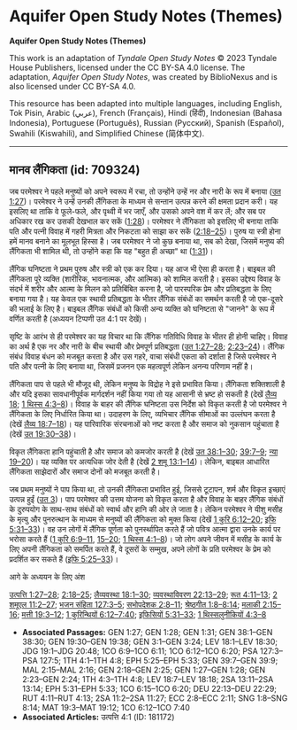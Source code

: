 # Aquifer Open Study Notes (Themes)

**Aquifer Open Study Notes (Themes)**

This work is an adaptation of *Tyndale Open Study Notes* © 2023 Tyndale House Publishers, licensed under the CC BY\-SA 4\.0 license. The adaptation, *Aquifer Open Study Notes*, was created by BiblioNexus and is also licensed under CC BY\-SA 4\.0\.

This resource has been adapted into multiple languages, including English, Tok Pisin, Arabic (عربي), French (Français), Hindi (हिंदी), Indonesian (Bahasa Indonesia), Portuguese (Português), Russian (Русский), Spanish (Español), Swahili (Kiswahili), and Simplified Chinese (简体中文).



--------------------------------

## मानव लैंगिकता (id: 709324)

जब परमेश्वर ने पहले मनुष्यों को अपने स्वरूप में रचा, तो उन्होंने उन्हें नर और नारी के रूप में बनाया ([उत 1:27](https://ref.ly/Gen1:27))। परमेश्वर ने उन्हें उनकी लैंगिकता के माध्यम से सन्तान उत्पन्न करने की क्षमता प्रदान करी। यह इसलिए था ताकि वे फूले\-फले, और पृथ्वी में भर जाएँ, और उसको अपने वश में कर लें; और सब पर अधिकार रख कर उसकी देखभाल कर सकें ([1:28](https://ref.ly/Gen1:28))। परमेश्वर ने लैंगिकता को इसलिए भी बनाया ताकि पति और पत्नी विवाह में गहरी मित्रता और निकटता को साझा कर सकें ([2:18–25](https://ref.ly/Gen2:18-Gen2:25))। पुरुष या स्त्री होना हमें मानव बनाने का मूलभूत हिस्सा है। जब परमेश्वर ने जो कुछ बनाया था, सब को देखा, जिसमें मनुष्य की लैंगिकता भी शामिल थी, तो उन्होंने कहा कि यह "बहुत ही अच्छा" था ([1:31](https://ref.ly/Gen1:31))।

लैंगिक घनिष्टता ने प्रथम पुरुष और स्त्री को एक कर दिया। यह आज भी ऐसा ही करता है। बाइबल की लैंगिकता पूरे व्यक्ति (शारीरिक, भावनात्मक, और आत्मिक) को शामिल करती है। इसका उद्देश्य विवाह के संदर्भ में शरीर और आत्मा के मिलन को प्रतिबिंबित करना है, जो पारस्परिक प्रेम और प्रतिबद्धता के लिए बनाया गया है। यह केवल एक स्थायी प्रतिबद्धता के भीतर लैंगिक संबंधों का समर्थन करती है जो एक\-दूसरे की भलाई के लिए है। बाइबल लैंगिक संबंधों को किसी अन्य व्यक्ति को घनिष्टता से "जानने" के रूप में वर्णित करती है (अध्ययन टिप्पणी उत 4:1 पर देखें)।

सृष्टि के आरंभ से ही परमेश्वर का यह विचार था कि लैंगिक गतिविधि विवाह के भीतर ही होनी चाहिए। विवाह का अर्थ है एक नर और नारी के बीच स्थायी और प्रेमपूर्ण प्रतिबद्धता ([उत 1:27–28](https://ref.ly/Gen1:27-Gen1:28); [2:23–24](https://ref.ly/Gen2:23-Gen2:24))। लैंगिक संबंध विवाह बंधन को मजबूत करता है और उस गहरे, वाचा संबंधी एकता को दर्शाता है जिसे परमेश्वर ने पति और पत्नी के लिए बनाया था, जिसमें प्रजनन एक महत्वपूर्ण लेकिन अनन्य परिणाम नहीं है।

लैंगिकता पाप से पहले भी मौजूद थी, लेकिन मनुष्य के विद्रोह ने इसे प्रभावित किया। लैंगिकता शक्तिशाली है और यदि इसका सावधानीपूर्वक मार्गदर्शन नहीं किया गया तो यह आसानी से भ्रष्ट हो सकती है (देखें [लैव्य 18](https://ref.ly/Lev18:1-Lev18:30); [1 थिस्स 4:3–8](https://ref.ly/1Thess4:3-1Thess4:8))। विवाह के बाहर की लैंगिक घनिष्टता उस निर्देश को विकृत करती है जो परमेश्वर ने लैंगिकता के लिए निर्धारित किया था। उदाहरण के लिए, व्यभिचार लैंगिक सीमाओं का उल्लंघन करता है (देखें [लैव्य 18:7–18](https://ref.ly/Lev18:7-Lev18:18))। यह पारिवारिक संरचनाओं को नष्ट करता है और समाज को नुकसान पहुंचाता है (देखें [उत 19:30–38](https://ref.ly/Gen19:30-Gen19:38))।

विकृत लैंगिकता हानि पहुंचाती है और समाज को कमजोर करती है (देखें [उत 38:1–30](https://ref.ly/Gen38:1-Gen38:30); [39:7–9](https://ref.ly/Gen39:7-Gen39:9); [न्या 19–20](https://ref.ly/Judg19:1-Judg20:48))। यह व्यक्ति पर अत्यधिक जोर देती है (देखें [2 शमू 13:1–14](https://ref.ly/2Sam13:11-2Sam13:14))। लेकिन, बाइबल आधारित लैंगिकता साझेदारों और समाज दोनों को मजबूत करती है।

जब प्रथम मनुष्यों ने पाप किया था, तो उनकी लैंगिकता प्रभावित हुई, जिससे टूटापन, शर्म और विकृत इच्छाएं उत्पन्न हुईं ([उत 3](https://ref.ly/Gen3:1-Gen3:24))। पाप परमेश्वर की उत्तम योजना को विकृत करता है और विवाह के बाहर लैंगिक संबंधों के दुरुपयोग के साथ\-साथ संबंधों को स्वार्थ और हानि की ओर ले जाता है। लेकिन परमेश्वर ने यीशु मसीह के मृत्यु और पुनरुत्थान के माध्यम से मनुष्यों की लैंगिकता को मुक्त किया (देखें [1 कुरि 6:12–20](https://ref.ly/1Cor6:12-1Cor6:20); [इफि 5:31–33](https://ref.ly/Eph5:31-Eph5:33))। वह उन लोगों में लैंगिक पूर्णता को पुनर्स्थापित करते हैं जो पवित्र आत्मा द्वारा उनके कार्य पर भरोसा करते हैं ([1 कुरि 6:9–11](https://ref.ly/1Cor6:9-1Cor6:11), [15–20](https://ref.ly/1Cor6:15-1Cor6:20); [1 थिस्स 4:1–8](https://ref.ly/1Thess4:1-1Thess4:8))। जो लोग अपने जीवन में मसीह के कार्य के लिए अपनी लैंगिकता को समर्पित करते हैं, वे दूसरों के सम्मुख, अपने लोगों के प्रति परमेश्वर के प्रेम को प्रदर्शित कर सकते हैं ([इफि 5:25–33](https://ref.ly/Eph5:25-Eph5:33))।

आगे के अध्ययन के लिए अंश

[उत्पत्ति 1:27–28](https://ref.ly/Gen1:27-Gen1:28); [2:18–25](https://ref.ly/Gen2:18-Gen2:25); [लैव्यवस्था 18:1–30](https://ref.ly/Lev18:1-Lev18:30); [व्यवस्थाविवरण 22:13–29](https://ref.ly/Deut22:13-Deut22:29); [रूत 4:11–13](https://ref.ly/Ruth4:11-Ruth4:13); [2 शमूएल 11:2–27](https://ref.ly/2Sam11:2-2Sam11:27); [भजन संहिता 127:3–5](https://ref.ly/Ps127:3-Ps127:5); [सभोपदेशक 2:8–11](https://ref.ly/Eccl2:8-Eccl2:11); [श्रेष्ठगीत 1:8–8:14](https://ref.ly/Song1:8-Song8:14); [मलाकी 2:15–16](https://ref.ly/Mal2:15-Mal2:16); [मत्ती 19:3–12](https://ref.ly/Matt19:3-Matt19:12); [1 कुरिन्थियों 6:12–7:40](https://ref.ly/1Cor6:12-1Cor7:40); [इफिसियों 5:31–33](https://ref.ly/Eph5:31-Eph5:33); [1 थिस्सलुनीकियों 4:3–8](https://ref.ly/1Thess4:3-1Thess4:8)

* **Associated Passages:** GEN 1:27; GEN 1:28; GEN 1:31; GEN 38:1–GEN 38:30; GEN 19:30–GEN 19:38; GEN 3:1–GEN 3:24; LEV 18:1–LEV 18:30; JDG 19:1–JDG 20:48; 1CO 6:9–1CO 6:11; 1CO 6:12–1CO 6:20; PSA 127:3–PSA 127:5; 1TH 4:1–1TH 4:8; EPH 5:25–EPH 5:33; GEN 39:7–GEN 39:9; MAL 2:15–MAL 2:16; GEN 2:18–GEN 2:25; GEN 1:27–GEN 1:28; GEN 2:23–GEN 2:24; 1TH 4:3–1TH 4:8; LEV 18:7–LEV 18:18; 2SA 13:11–2SA 13:14; EPH 5:31–EPH 5:33; 1CO 6:15–1CO 6:20; DEU 22:13–DEU 22:29; RUT 4:11–RUT 4:13; 2SA 11:2–2SA 11:27; ECC 2:8–ECC 2:11; SNG 1:8–SNG 8:14; MAT 19:3–MAT 19:12; 1CO 6:12–1CO 7:40
* **Associated Articles:** उत्पत्ति 4:1 (ID: 181172)

